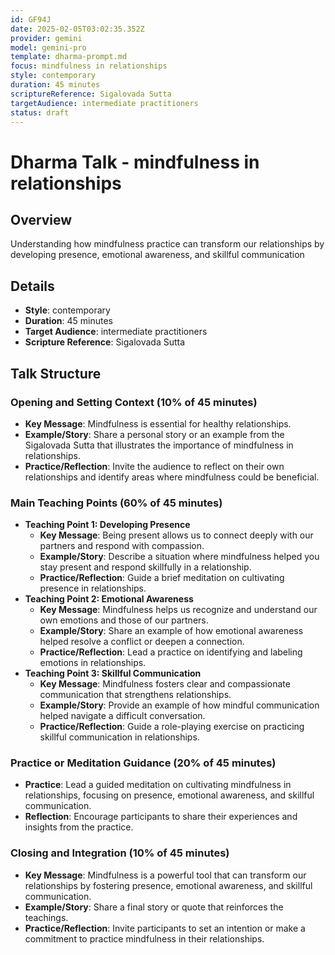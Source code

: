 ```yaml
---
id: GF94J
date: 2025-02-05T03:02:35.352Z
provider: gemini
model: gemini-pro
template: dharma-prompt.md
focus: mindfulness in relationships
style: contemporary
duration: 45 minutes
scriptureReference: Sigalovada Sutta
targetAudience: intermediate practitioners
status: draft
---
```

# Dharma Talk - mindfulness in relationships

## Overview

Understanding how mindfulness practice can transform our relationships by developing presence, emotional awareness, and skillful communication

## Details
- **Style**: contemporary
- **Duration**: 45 minutes
- **Target Audience**: intermediate practitioners
- **Scripture Reference**: Sigalovada Sutta

## Talk Structure

### Opening and Setting Context (10% of 45 minutes)
- **Key Message**: Mindfulness is essential for healthy relationships.
- **Example/Story**: Share a personal story or an example from the Sigalovada Sutta that illustrates the importance of mindfulness in relationships.
- **Practice/Reflection**: Invite the audience to reflect on their own relationships and identify areas where mindfulness could be beneficial.

### Main Teaching Points (60% of 45 minutes)
- **Teaching Point 1: Developing Presence**
  - **Key Message**: Being present allows us to connect deeply with our partners and respond with compassion.
  - **Example/Story**: Describe a situation where mindfulness helped you stay present and respond skillfully in a relationship.
  - **Practice/Reflection**: Guide a brief meditation on cultivating presence in relationships.
- **Teaching Point 2: Emotional Awareness**
  - **Key Message**: Mindfulness helps us recognize and understand our own emotions and those of our partners.
  - **Example/Story**: Share an example of how emotional awareness helped resolve a conflict or deepen a connection.
  - **Practice/Reflection**: Lead a practice on identifying and labeling emotions in relationships.
- **Teaching Point 3: Skillful Communication**
  - **Key Message**: Mindfulness fosters clear and compassionate communication that strengthens relationships.
  - **Example/Story**: Provide an example of how mindful communication helped navigate a difficult conversation.
  - **Practice/Reflection**: Guide a role-playing exercise on practicing skillful communication in relationships.

### Practice or Meditation Guidance (20% of 45 minutes)
- **Practice**: Lead a guided meditation on cultivating mindfulness in relationships, focusing on presence, emotional awareness, and skillful communication.
- **Reflection**: Encourage participants to share their experiences and insights from the practice.

### Closing and Integration (10% of 45 minutes)
- **Key Message**: Mindfulness is a powerful tool that can transform our relationships by fostering presence, emotional awareness, and skillful communication.
- **Example/Story**: Share a final story or quote that reinforces the teachings.
- **Practice/Reflection**: Invite participants to set an intention or make a commitment to practice mindfulness in their relationships.
